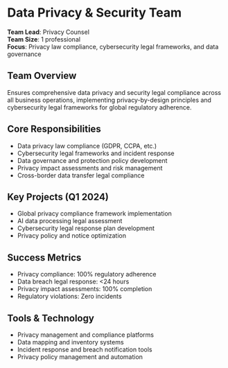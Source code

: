 # Data Privacy & Security Team

**Team Lead**: Privacy Counsel  
**Team Size**: 1 professional  
**Focus**: Privacy law compliance, cybersecurity legal frameworks, and data governance  

## Team Overview
Ensures comprehensive data privacy and security legal compliance across all business operations, implementing privacy-by-design principles and cybersecurity legal frameworks for global regulatory adherence.

## Core Responsibilities
- Data privacy law compliance (GDPR, CCPA, etc.)
- Cybersecurity legal frameworks and incident response
- Data governance and protection policy development
- Privacy impact assessments and risk management
- Cross-border data transfer legal compliance

## Key Projects (Q1 2024)
- Global privacy compliance framework implementation
- AI data processing legal assessment
- Cybersecurity legal response plan development
- Privacy policy and notice optimization

## Success Metrics
- Privacy compliance: 100% regulatory adherence
- Data breach legal response: <24 hours
- Privacy impact assessments: 100% completion
- Regulatory violations: Zero incidents

## Tools & Technology
- Privacy management and compliance platforms
- Data mapping and inventory systems
- Incident response and breach notification tools
- Privacy policy management and automation 
